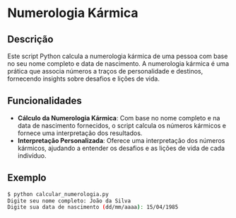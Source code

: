 # Numerologia Kármica

## Descrição

Este script Python calcula a numerologia kármica de uma pessoa com base no seu nome completo e data de nascimento. A numerologia kármica é uma prática que associa números a traços de personalidade e destinos, fornecendo insights sobre desafios e lições de vida.

## Funcionalidades

- **Cálculo da Numerologia Kármica**: Com base no nome completo e na data de nascimento fornecidos, o script calcula os números kármicos e fornece uma interpretação dos resultados.
- **Interpretação Personalizada**: Oferece uma interpretação dos números kármicos, ajudando a entender os desafios e as lições de vida de cada indivíduo.



## Exemplo

```bash
$ python calcular_numerologia.py
Digite seu nome completo: João da Silva
Digite sua data de nascimento (dd/mm/aaaa): 15/04/1985
